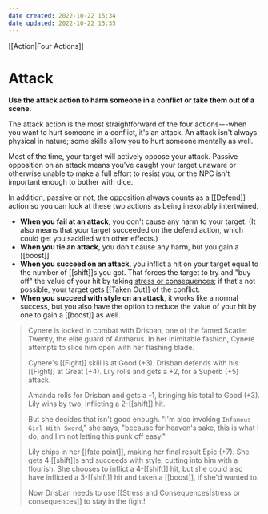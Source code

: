 ```yaml
---
date created: 2022-10-22 15:34
date updated: 2022-10-22 15:35
---
```


[[Action|Four Actions]]

# Attack

**Use the attack action to harm someone in a conflict or take them out of a scene.**

The attack action is the most straightforward of the four actions---when you want to hurt someone in a conflict, it's an attack. An attack isn't always physical in nature; some skills allow you to hurt someone mentally as well.

Most of the time, your target will actively oppose your attack. Passive opposition on an attack means you've caught your target unaware or otherwise unable to make a full effort to resist you, or the NPC isn't important enough to bother with dice.

In addition, passive or not, the opposition always counts as a [[Defend]] action so you can look at these two actions as being inexorably intertwined.

- **When you fail at an attack**, you don't cause any harm to your target. (It also means that your target succeeded on the defend action, which could get you saddled with other effects.)
- **When you tie an attack**, you don't cause any harm, but you gain a [[boost]]
- **When you succeed on an attack**, you inflict a hit on your target equal to the number of [[shift]]s you got. That forces the target to try and "buy off" the value of your hit by taking [stress or consequences](../stress-consequences/index.html "Stress & Consequences"); if that's not possible, your target gets [[Taken Out]] of the conflict.
- **When you succeed with style on an attack**, it works like a normal success, but you also have the option to reduce the value of your hit by one to gain a [[boost]] as well.

> Cynere is locked in combat with Drisban, one of the famed Scarlet Twenty, the elite guard of Antharus. In her inimitable fashion, Cynere attempts to slice him open with her flashing blade.
>
> Cynere's [[Fight]] skill is at Good (+3). Drisban defends with his [[Fight]] at Great (+4). Lily rolls and gets a +2, for a Superb (+5) attack.
>
> Amanda rolls for Drisban and gets a -1, bringing his total to Good (+3). Lily wins by two, inflicting a 2-[[shift]] hit.
>
> But she decides that isn't good enough. "I'm also invoking `Infamous Girl With Sword`," she says, "because for heaven's sake, this is what I do, and I'm not letting this punk off easy."
>
> Lily chips in her [[fate point]], making her final result Epic (+7). She gets 4 [[shift]]s and succeeds with style, cutting into him with a flourish. She chooses to inflict a 4-[[shift]] hit, but she could also have inflicted a 3-[[shift]] hit and taken a [[boost]], if she'd wanted to.
>
> Now Drisban needs to use [[Stress and Consequences|stress or consequences]] to stay in the fight!
